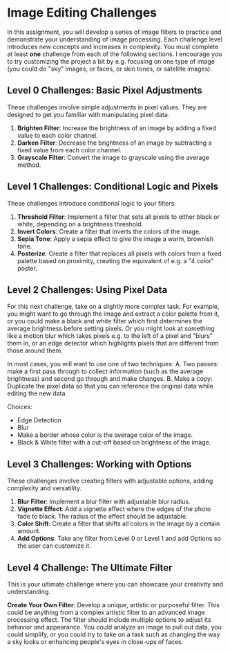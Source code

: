# Image Editing Challenges

In this assignment, you will develop a series of image filters to practice and demonstrate your understanding of image processing. Each challenge level introduces new concepts and increases in complexity. You must complete at least **one** challenge from each of the following sections. I encourage you to try customizing the project a bit by e.g. focusing on one type of image (you could do "sky" images, or faces, or skin tones, or satellite images).

## Level 0 Challenges: Basic Pixel Adjustments

These challenges involve simple adjustments in pixel values. They are designed to get you familiar with manipulating pixel data.

1. **Brighten Filter**: Increase the brightness of an image by adding a fixed value to each color channel.
2. **Darken Filter**: Decrease the brightness of an image by subtracting a fixed value from each color channel.
3. **Grayscale Filter**: Convert the image to grayscale using the average method.

## Level 1 Challenges: Conditional Logic and Pixels

These challenges introduce conditional logic to your filters.

1. **Threshold Filter**: Implement a filter that sets all pixels to either black or white, depending on a brightness threshold.
2. **Invert Colors**: Create a filter that inverts the colors of the image.
3. **Sepia Tone**: Apply a sepia effect to give the image a warm, brownish tone.
4. **Posterize**: Create a filter that replaces all pixels with colors from a fixed
   palette based on proximity, creating the equivalent of e.g. a "4 color" poster.

## Level 2 Challenges: Using Pixel Data

For this next challenge, take on a slightly more complex task. For example, you
might want to go through the image and extract a color palette from it, or you
could make a black and white filter which first determines the average brightness
before setting pixels. Or you might look at something like a motion blur which
takes pixels e.g. to the left of a pixel and "blurs" them in, or an edge detector
which highlights pixels that are different from those around them.

In most cases, you will want to use one of two techniques:
A. Two passes: make a first pass through to collect information (such as
   the average brightness) and second go through and make changes.
B. Make a copy: Duplicate the pixel data so that you can reference the
   original data while editing the new data.

Choices:
- Edge Detection
- Blur
- Make a border whose color is the average color of the image.
- Black & White filter with a cut-off based on brightness of the image.

## Level 3 Challenges: Working with Options

These challenges involve creating filters with adjustable options, adding complexity and versatility.

1. **Blur Filter**: Implement a blur filter with adjustable blur radius.
2. **Vignette Effect**: Add a vignette effect where the edges of the photo fade to black. The radius of the effect should be adjustable.
3. **Color Shift**: Create a filter that shifts all colors in the image by a certain amount.
4. **Add Options**: Take any filter from Level 0 or Level 1 and add Options so the user can
   customize it.

## Level 4 Challenge: The Ultimate Filter

This is your ultimate challenge where you can showcase your creativity and understanding.

**Create Your Own Filter**: Develop a unique, artistic or purposeful filter. This could be anything from a complex artistic filter to an advanced image processing effect. The filter should include multiple options to adjust its behavior and appearance. You could analyze an image to pull out data, you could simplify, or you could try to take on a task such as changing the way a sky looks or enhancing people's eyes in close-ups of faces.
